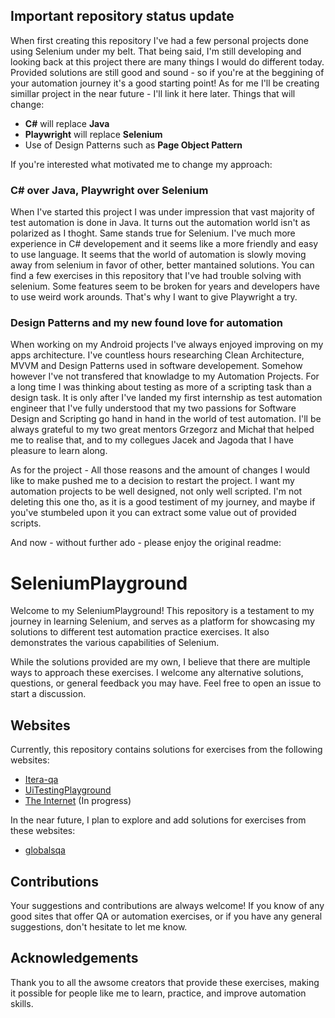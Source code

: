 ## Important repository status update
When first creating this repository I've had a few personal projects done using Selenium under my belt. That being said, I'm still developing and looking back at this project there are many things I would do different today.
Provided solutions are still good and sound - so if you're at the beggining of your automation journey it's a good starting point!
As for me I'll be creating simillar project in the near future - I'll link it here later. Things that will change:
- **C#** will replace **Java**
- **Playwright** will replace **Selenium**
- Use of Design Patterns such as **Page Object Pattern**

If you're interested what motivated me to change my approach:
### C# over Java, Playwright over Selenium
When I've started this project I was under impression that vast majority of test automation is done in Java. It turns out the automation world isn't as polarized as I thoght. Same stands true for Selenium. I've much more experience in C# developement and it seems like a more friendly and easy to use language. It seems that the world of automation is slowly moving away from selenium in favor of other, better mantained solutions. 
You can find a few exercises in this repository that I've had trouble solving with selenium. Some features seem to be broken for years and developers have to use weird work arounds. That's why I want to give Playwright a try.

### Design Patterns and my new found love for automation
When working on my Android projects I've always enjoyed improving on my apps architecture. I've countless hours researching Clean Architecture, MVVM and Design Patterns used in software developement. Somehow however I've not transfered that knowladge to my Automation Projects. For a long time I was thinking about testing as more of a scripting task than a design task. It is only after I've landed my first internship as test automation engineer that I've fully understood that my two passions for Software Design and Scripting go hand in hand in the world of test automation. I'll be always grateful to my two great mentors Grzegorz and Michał that helped me to realise that, and to my collegues Jacek and Jagoda that I have pleasure to learn along.

As for the project - All those reasons and the amount of changes I would like to make pushed me to a decision to restart the project. I want my automation projects to be well designed, not only well scripted. I'm not deleting this one tho, as it is a good testiment of my journey, and maybe if you've stumbeled upon it you can extract some value out of provided scripts. 

And now - without further ado - please enjoy the original readme:

# SeleniumPlayground

Welcome to my SeleniumPlayground! This repository is a testament to my journey in learning Selenium, and serves as a platform for showcasing my solutions to different test automation practice exercises. It also demonstrates the various capabilities of Selenium.

While the solutions provided are my own, I believe that there are multiple ways to approach these exercises. I welcome any alternative solutions, questions, or general feedback you may have. Feel free to open an issue to start a discussion.


## Websites

Currently, this repository contains solutions for exercises from the following websites:

- [Itera-qa](https://itera-qa.azurewebsites.net/home/practice)
- [UiTestingPlayground](http://www.uitestingplayground.com)
- [The Internet](https://the-internet.herokuapp.com/) (In progress)

In the near future, I plan to explore and add solutions for exercises from these websites:

- [globalsqa](https://www.globalsqa.com/demo-site/)

## Contributions

Your suggestions and contributions are always welcome! If you know of any good sites that offer QA or automation exercises, or if you have any general suggestions, don't hesitate to let me know. 

## Acknowledgements 

Thank you to all the awsome creators that provide these exercises, making it possible for people like me to learn, practice, and improve automation skills. 
